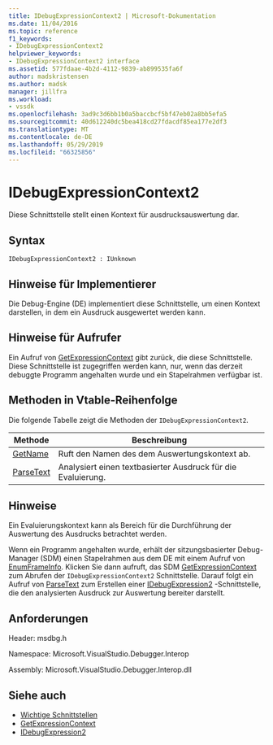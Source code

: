```yaml
---
title: IDebugExpressionContext2 | Microsoft-Dokumentation
ms.date: 11/04/2016
ms.topic: reference
f1_keywords:
- IDebugExpressionContext2
helpviewer_keywords:
- IDebugExpressionContext2 interface
ms.assetid: 577fdaae-4b2d-4112-9839-ab899535fa6f
author: madskristensen
ms.author: madsk
manager: jillfra
ms.workload:
- vssdk
ms.openlocfilehash: 3ad9c3d6bb1b0a5baccbcf5bf47eb02a8bb5efa5
ms.sourcegitcommit: 40d612240dc5bea418cd27fdacdf85ea177e2df3
ms.translationtype: MT
ms.contentlocale: de-DE
ms.lasthandoff: 05/29/2019
ms.locfileid: "66325856"
---
```

# <a name="idebugexpressioncontext2"></a>IDebugExpressionContext2
Diese Schnittstelle stellt einen Kontext für ausdrucksauswertung dar.

## <a name="syntax"></a>Syntax

```
IDebugExpressionContext2 : IUnknown
```

## <a name="notes-for-implementers"></a>Hinweise für Implementierer
 Die Debug-Engine (DE) implementiert diese Schnittstelle, um einen Kontext darstellen, in dem ein Ausdruck ausgewertet werden kann.

## <a name="notes-for-callers"></a>Hinweise für Aufrufer
 Ein Aufruf von [GetExpressionContext](../../../extensibility/debugger/reference/idebugstackframe2-getexpressioncontext.md) gibt zurück, die diese Schnittstelle. Diese Schnittstelle ist zugegriffen werden kann, nur, wenn das derzeit debuggte Programm angehalten wurde und ein Stapelrahmen verfügbar ist.

## <a name="methods-in-vtable-order"></a>Methoden in Vtable-Reihenfolge
 Die folgende Tabelle zeigt die Methoden der `IDebugExpressionContext2`.

|Methode|Beschreibung|
|------------|-----------------|
|[GetName](../../../extensibility/debugger/reference/idebugexpressioncontext2-getname.md)|Ruft den Namen des dem Auswertungskontext ab.|
|[ParseText](../../../extensibility/debugger/reference/idebugexpressioncontext2-parsetext.md)|Analysiert einen textbasierter Ausdruck für die Evaluierung.|

## <a name="remarks"></a>Hinweise
 Ein Evaluierungskontext kann als Bereich für die Durchführung der Auswertung des Ausdrucks betrachtet werden.

 Wenn ein Programm angehalten wurde, erhält der sitzungsbasierter Debug-Manager (SDM) einen Stapelrahmen aus dem DE mit einem Aufruf von [EnumFrameInfo](../../../extensibility/debugger/reference/idebugthread2-enumframeinfo.md). Klicken Sie dann aufruft, das SDM [GetExpressionContext](../../../extensibility/debugger/reference/idebugstackframe2-getexpressioncontext.md) zum Abrufen der `IDebugExpressionContext2` Schnittstelle. Darauf folgt ein Aufruf von [ParseText](../../../extensibility/debugger/reference/idebugexpressioncontext2-parsetext.md) zum Erstellen einer [IDebugExpression2](../../../extensibility/debugger/reference/idebugexpression2.md) -Schnittstelle, die den analysierten Ausdruck zur Auswertung bereiter darstellt.

## <a name="requirements"></a>Anforderungen
 Header: msdbg.h

 Namespace: Microsoft.VisualStudio.Debugger.Interop

 Assembly: Microsoft.VisualStudio.Debugger.Interop.dll

## <a name="see-also"></a>Siehe auch
- [Wichtige Schnittstellen](../../../extensibility/debugger/reference/core-interfaces.md)
- [GetExpressionContext](../../../extensibility/debugger/reference/idebugstackframe2-getexpressioncontext.md)
- [IDebugExpression2](../../../extensibility/debugger/reference/idebugexpression2.md)
